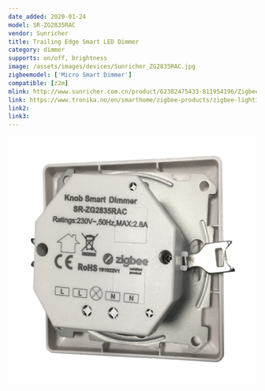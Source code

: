 ```yaml
---
date_added: 2020-01-24
model: SR-ZG2835RAC
vendor: Sunricher
title: Trailing Edge Smart LED Dimmer
category: dimmer
supports: on/off, brightness 
image: /assets/images/devices/Sunricher_ZG2835RAC.jpg
zigbeemodel: ['Micro Smart Dimmer']
compatible: [z2m]
mlink: http://www.sunricher.com.cn/product/62382475433-811954196/Zigbee_3_0_certified_trailing_edge_smart_led_dimmer_SR_ZG2835RAC_for_halogen_incandescent_led_bulb.html
link: https://www.tronika.no/en/smarthome/zigbee-products/zigbee-lighting-control/dimmer-zg2835rac.html
link2: 
link3: 
---
```

![Back](/assets/images/devices/Sunricher_ZG2835RAC-backside.jpg)
